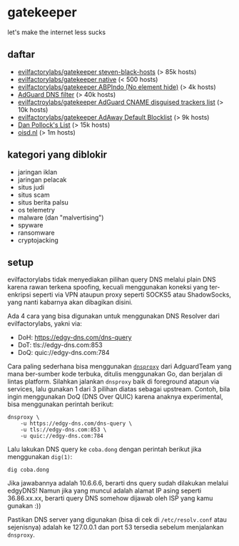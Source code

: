 # gatekeeper

let's make the internet less sucks

## daftar

- [evilfactorylabs/gatekeeper steven-black-hosts](https://raw.githubusercontent.com/evilfactorylabs/gatekeeper/main/steven-black-hosts/alternates/fakenews-gambling/hosts) (> 85k hosts)
- [evilfactorylabs/gatekeeper native](https://raw.githubusercontent.com/evilfactorylabs/gatekeeper/main/native.txt) (< 500 hosts)
- [evilfactorylabs/gatekeeper ABPIndo (No element hide)](https://raw.githubusercontent.com/evilfactorylabs/gatekeeper/main/ABPIndo/subscriptions/abpindo_noelemhide.txt) (> 4k hosts)
- [AdGuard DNS filter](https://adguardteam.github.io/AdGuardSDNSFilter/Filters/filter.txt) (> 40k hosts)
- [evilfactroylabs/gatekeeper AdGuard CNAME disguised trackers list](https://raw.githubusercontent.com/evilfactorylabs/gatekeeper/main/steven-black-hosts/data/Adguard-cname/hosts) (> 10k hosts)
- [evilfactorylabs/gatekeeper AdAway Default Blocklist](https://raw.githubusercontent.com/evilfactorylabs/gatekeeper/main/steven-black-hosts/data/adaway.org/hosts) (> 9k hosts)
- [Dan Pollock's List](https://raw.githubusercontent.com/evilfactorylabs/gatekeeper/main/steven-black-hosts/data/someonewhocares.org/hosts) (> 15k hosts)
- [oisd.nl](https://dbl.oisd.nl) (> 1m hosts)

## kategori yang diblokir

- jaringan iklan
- jaringan pelacak
- situs judi
- situs scam
- situs berita palsu
- os telemetry
- malware (dan "malvertising")
- spyware
- ransomware
- cryptojacking

## setup

evilfactorylabs tidak menyediakan pilihan query DNS melalui plain DNS karena rawan terkena spoofing, kecuali menggunakan koneksi
yang ter-enkripsi seperti via VPN ataupun proxy seperti SOCKS5 atau ShadowSocks, yang nanti kabarnya akan dibagikan disini.

Ada 4 cara yang bisa digunakan untuk menggunakan DNS Resolver dari evilfactorylabs, yakni via:

- DoH: https://edgy-dns.com/dns-query
- DoT: tls://edgy-dns.com:853
- DoQ: quic://edgy-dns.com:784

Cara paling sederhana bisa menggunakan [`dnsproxy`](https://github.com/AdguardTeam/dnsproxy) dari AdguardTeam yang mana ber-sumber kode terbuka, ditulis menggunakan Go, dan berjalan di lintas platform. Silahkan jalankan `dnsproxy` baik di foreground atapun via services, lalu gunakan 1 dari 3 pilihan diatas sebagai upstream. Contoh, bila ingin menggunakan DoQ (DNS Over QUIC) karena anaknya experimental, bisa menggunakan perintah berikut:

```
dnsproxy \
    -u https://edgy-dns.com/dns-query \
    -u tls://edgy-dns.com:853 \
    -u quic://edgy-dns.com:784
```

Lalu lakukan DNS query ke `coba.dong` dengan perintah berikut jika menggunakan `dig(1)`:

```
dig coba.dong
```

Jika jawabannya adalah 10.6.6.6, berarti dns query sudah dilakukan melalui edgyDNS! Namun jika yang muncul adalah alamat IP asing seperti 36.86.xx.xx, berarti query DNS somehow dijawab oleh ISP yang kamu gunakan :))

Pastikan DNS server yang digunakan (bisa di cek di `/etc/resolv.conf` atau sejenisnya) adalah ke 127.0.0.1 dan port 53 tersedia sebelum menjalankan `dnsproxy`.
